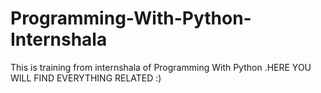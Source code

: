 # Programming-With-Python-Internshala
This is training from internshala of Programming With Python .HERE YOU WILL FIND EVERYTHING RELATED :)
